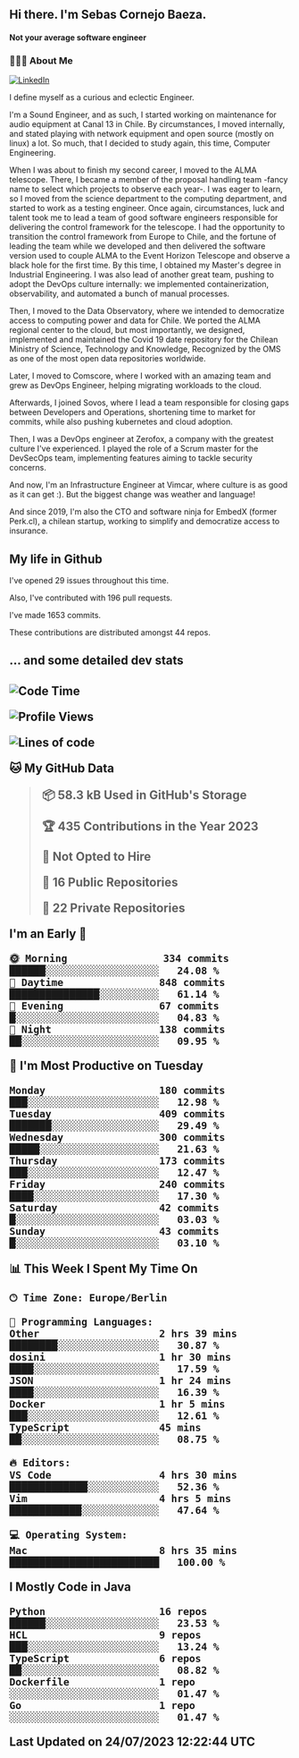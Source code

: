 <h2> Hi there.  I'm Sebas Cornejo Baeza.</h2>
<h4> Not your average software engineer</h4>
<h3> 👨🏻‍💻 About Me </h3>
<a href="http://linkedin.com/in/sebastian-cornejo-baeza/"><img alt="LinkedIn" src="https://img.shields.io/badge/Sebas%20Cornejo%20-informational?style=appveyor&logo=linkedin"></a>


I define myself as a curious and eclectic Engineer.

I'm a Sound Engineer, and as such, I started working on maintenance for audio equipment at Canal 13 in Chile.
By circumstances, I moved internally, and stated playing with network equipment and open source (mostly on linux) 
a lot. So much, that I decided to study again, this time, Computer Engineering.

When I was about to finish my second career, I moved to the ALMA telescope. There, I became a member of the proposal handling team
-fancy name to select which projects to observe each year-. 
I was eager to learn, so I moved from the science department to the computing department, and started to work as 
a testing engineer. Once again, circumstances, luck and talent took me to lead a team of good software engineers 
responsible for delivering the control framework for the telescope. I had the opportunity to transition the control framework from
Europe to Chile, and the fortune of leading the team while we developed and then delivered the software
version used to couple ALMA to the Event Horizon Telescope and observe a black hole for the first time.
By this time, I obtained my Master's degree in Industrial Engineering.
I was also lead of another great team, pushing to adopt the DevOps culture internally: we implemented containerization, observability, and automated a bunch of manual processes.

Then, I moved to the Data Observatory, where we intended to democratize access to computing power
and data for Chile. We ported the ALMA regional center to the cloud, but most importantly, we designed, implemented
and maintained the Covid 19 date repository for the Chilean Ministry of Science, Technology and Knowledge, Recognized by the OMS as one of the most open
data repositories worldwide.

Later, I moved to Comscore, where I worked with an amazing team and grew as DevOps Engineer, helping migrating workloads to the cloud.

Afterwards, I joined Sovos, where I lead a team responsible for closing gaps between Developers and Operations, shortening time to market for commits, while
also pushing kubernetes and cloud adoption.

Then, I was a DevOps engineer at Zerofox, a company with the greatest culture I've experienced. I played the role of a Scrum master for the DevSecOps team,
implementing features aiming to tackle security concerns.

And now, I'm an Infrastructure Engineer at Vimcar, where culture is as good as it can get :). But the biggest change was weather and language!
 
And since 2019, I'm also the CTO and software ninja for EmbedX (former Perk.cl), a chilean startup, working to simplify and democratize access to insurance.

<h2> My life in Github </h2>

I've opened 29 issues throughout this time.

Also, I've contributed with 196 pull requests.

I've made 1653 commits.

These contributions are distributed amongst 44 repos.

<h2>... and some detailed dev stats<h2>

<!--START_SECTION:waka-->
![Code Time](http://img.shields.io/badge/Code%20Time-426%20hrs%2033%20mins-blue)

![Profile Views](http://img.shields.io/badge/Profile%20Views-1-blue)

![Lines of code](https://img.shields.io/badge/From%20Hello%20World%20I%27ve%20Written-736.2%20thousand%20lines%20of%20code-blue)

**🐱 My GitHub Data** 

> 📦 58.3 kB Used in GitHub's Storage 
 > 
> 🏆 435 Contributions in the Year 2023
 > 
> 🚫 Not Opted to Hire
 > 
> 📜 16 Public Repositories 
 > 
> 🔑 22 Private Repositories 
 > 
**I'm an Early 🐤** 

```text
🌞 Morning                334 commits         ██████░░░░░░░░░░░░░░░░░░░   24.08 % 
🌆 Daytime                848 commits         ███████████████░░░░░░░░░░   61.14 % 
🌃 Evening                67 commits          █░░░░░░░░░░░░░░░░░░░░░░░░   04.83 % 
🌙 Night                  138 commits         ██░░░░░░░░░░░░░░░░░░░░░░░   09.95 % 
```
📅 **I'm Most Productive on Tuesday** 

```text
Monday                   180 commits         ███░░░░░░░░░░░░░░░░░░░░░░   12.98 % 
Tuesday                  409 commits         ███████░░░░░░░░░░░░░░░░░░   29.49 % 
Wednesday                300 commits         █████░░░░░░░░░░░░░░░░░░░░   21.63 % 
Thursday                 173 commits         ███░░░░░░░░░░░░░░░░░░░░░░   12.47 % 
Friday                   240 commits         ████░░░░░░░░░░░░░░░░░░░░░   17.30 % 
Saturday                 42 commits          █░░░░░░░░░░░░░░░░░░░░░░░░   03.03 % 
Sunday                   43 commits          █░░░░░░░░░░░░░░░░░░░░░░░░   03.10 % 
```


📊 **This Week I Spent My Time On** 

```text
🕑︎ Time Zone: Europe/Berlin

💬 Programming Languages: 
Other                    2 hrs 39 mins       ████████░░░░░░░░░░░░░░░░░   30.87 % 
dosini                   1 hr 30 mins        ████░░░░░░░░░░░░░░░░░░░░░   17.59 % 
JSON                     1 hr 24 mins        ████░░░░░░░░░░░░░░░░░░░░░   16.39 % 
Docker                   1 hr 5 mins         ███░░░░░░░░░░░░░░░░░░░░░░   12.61 % 
TypeScript               45 mins             ██░░░░░░░░░░░░░░░░░░░░░░░   08.75 % 

🔥 Editors: 
VS Code                  4 hrs 30 mins       █████████████░░░░░░░░░░░░   52.36 % 
Vim                      4 hrs 5 mins        ████████████░░░░░░░░░░░░░   47.64 % 

💻 Operating System: 
Mac                      8 hrs 35 mins       █████████████████████████   100.00 % 
```

**I Mostly Code in Java** 

```text
Python                   16 repos            ██████░░░░░░░░░░░░░░░░░░░   23.53 % 
HCL                      9 repos             ███░░░░░░░░░░░░░░░░░░░░░░   13.24 % 
TypeScript               6 repos             ██░░░░░░░░░░░░░░░░░░░░░░░   08.82 % 
Dockerfile               1 repo              ░░░░░░░░░░░░░░░░░░░░░░░░░   01.47 % 
Go                       1 repo              ░░░░░░░░░░░░░░░░░░░░░░░░░   01.47 % 
```




 Last Updated on 24/07/2023 12:22:44 UTC
<!--END_SECTION:waka-->
